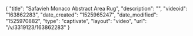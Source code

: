 {
    "title": "Safavieh Monaco Abstract Area Rug",
    "description": "",
    "videoid": "163862283",
    "date_created": "1525965247",
    "date_modified": "1525970882",
    "type": "captivate",
    "layout": "video",
    "url": "\/v\/3319123\/163862283"
}